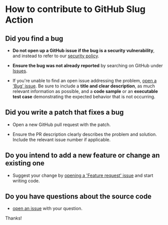 # How to contribute to GitHub Slug Action

## Did you find a bug

* **Do not open up a GitHub issue if the bug is a security vulnerability**, and instead to refer to our [security policy][1].

* **Ensure the bug was not already reported** by searching on GitHub under [Issues][2].

* If you're unable to find an open issue addressing the problem, [open a 'Bug' issue][4].
Be sure to include a **title and clear description**, as much relevant information as possible, and a **code sample** or an **executable test case** demonstrating the expected behavior that is not occurring.

## Did you write a patch that fixes a bug

* Open a new GitHub pull request with the patch.

* Ensure the PR description clearly describes the problem and solution.
Include the relevant issue number if applicable.

## Do you intend to add a new feature or change an existing one

* Suggest your change by [opening a 'Feature request' issue][5] and start writing code.

## Do you have questions about the source code

* [open an issue][3] with your question.

Thanks!

[1]: https://github.com/AlexRogalskiy/code-formats/security/policy
[2]: https://github.com/AlexRogalskiy/code-formats/issues
[3]: https://github.com/AlexRogalskiy/code-formats/issues/new
[4]: https://github.com/AlexRogalskiy/code-formats/issues/new?assignees=&labels=bug&template=bug_report.md&title=
[5]: https://github.com/AlexRogalskiy/code-formats/issues/new?assignees=&labels=enhancement&template=feature_request.md&title=
